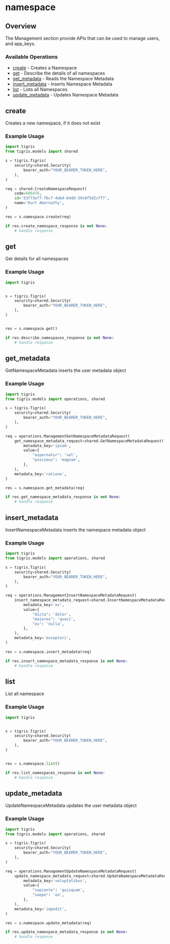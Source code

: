 # namespace

## Overview

The Management section provide APIs that can be used to manage users, and app_keys.

### Available Operations

* [create](#create) - Creates a Namespace
* [get](#get) - Describe the details of all namespaces
* [get_metadata](#get_metadata) - Reads the Namespace Metadata
* [insert_metadata](#insert_metadata) - Inserts Namespace Metadata
* [list](#list) - Lists all Namespaces
* [update_metadata](#update_metadata) - Updates Namespace Metadata

## create

Creates a new namespace, if it does not exist

### Example Usage

```python
import tigris
from tigris.models import shared

s = tigris.Tigris(
    security=shared.Security(
        bearer_auth="YOUR_BEARER_TOKEN_HERE",
    ),
)

req = shared.CreateNamespaceRequest(
    code=606476,
    id='53f73ef7-fbc7-4abd-b4dd-39c0f5d2cff7',
    name='Kurt Abernathy',
)

res = s.namespace.create(req)

if res.create_namespace_response is not None:
    # handle response
```

## get

Get details for all namespaces

### Example Usage

```python
import tigris


s = tigris.Tigris(
    security=shared.Security(
        bearer_auth="YOUR_BEARER_TOKEN_HERE",
    ),
)


res = s.namespace.get()

if res.describe_namespaces_response is not None:
    # handle response
```

## get_metadata

GetNamespaceMetadata inserts the user metadata object

### Example Usage

```python
import tigris
from tigris.models import operations, shared

s = tigris.Tigris(
    security=shared.Security(
        bearer_auth="YOUR_BEARER_TOKEN_HERE",
    ),
)

req = operations.ManagementGetNamespaceMetadataRequest(
    get_namespace_metadata_request=shared.GetNamespaceMetadataRequest(
        metadata_key='ipsam',
        value={
            "aspernatur": 'vel',
            "possimus": 'magnam',
        },
    ),
    metadata_key='ratione',
)

res = s.namespace.get_metadata(req)

if res.get_namespace_metadata_response is not None:
    # handle response
```

## insert_metadata

InsertNamespaceMetadata inserts the namespace metadata object

### Example Usage

```python
import tigris
from tigris.models import operations, shared

s = tigris.Tigris(
    security=shared.Security(
        bearer_auth="YOUR_BEARER_TOKEN_HERE",
    ),
)

req = operations.ManagementInsertNamespaceMetadataRequest(
    insert_namespace_metadata_request=shared.InsertNamespaceMetadataRequest(
        metadata_key='ex',
        value={
            "dicta": 'dolor',
            "maiores": 'quasi',
            "ex": 'nulla',
        },
    ),
    metadata_key='excepturi',
)

res = s.namespace.insert_metadata(req)

if res.insert_namespace_metadata_response is not None:
    # handle response
```

## list

List all namespace

### Example Usage

```python
import tigris


s = tigris.Tigris(
    security=shared.Security(
        bearer_auth="YOUR_BEARER_TOKEN_HERE",
    ),
)


res = s.namespace.list()

if res.list_namespaces_response is not None:
    # handle response
```

## update_metadata

UpdateNamespaceMetadata updates the user metadata object

### Example Usage

```python
import tigris
from tigris.models import operations, shared

s = tigris.Tigris(
    security=shared.Security(
        bearer_auth="YOUR_BEARER_TOKEN_HERE",
    ),
)

req = operations.ManagementUpdateNamespaceMetadataRequest(
    update_namespace_metadata_request=shared.UpdateNamespaceMetadataRequest(
        metadata_key='voluptatibus',
        value={
            "sapiente": 'quisquam',
            "saepe": 'ea',
        },
    ),
    metadata_key='impedit',
)

res = s.namespace.update_metadata(req)

if res.update_namespace_metadata_response is not None:
    # handle response
```
